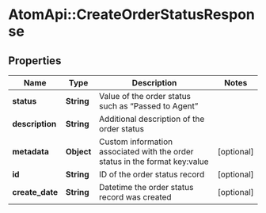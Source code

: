 # AtomApi::CreateOrderStatusResponse

## Properties
Name | Type | Description | Notes
------------ | ------------- | ------------- | -------------
**status** | **String** | Value of the order status such as “Passed to Agent” | 
**description** | **String** | Additional description of the order status | 
**metadata** | **Object** | Custom information associated with the order status in the format key:value | [optional] 
**id** | **String** | ID of the order status record | [optional] 
**create_date** | **String** | Datetime the order status record was created | [optional] 


